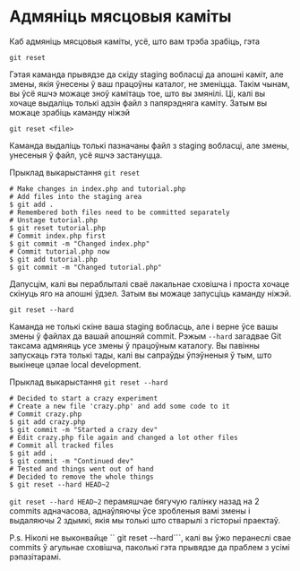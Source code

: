 # Адмяніць мясцовыя каміты

Каб адмяніць мясцовыя каміты, усё, што вам трэба зрабіць, гэта
```
git reset
```

Гэтая каманда прывядзе да скіду staging вобласці да апошні каміт, але змены, якія ўнесены ў ваш працоўны каталог, не зменіцца. Такім чынам, вы ўсё яшчэ можаце зноў камітаць тое, што вы змянілі.
Ці, калі вы хочаце выдаліць толькі адзін файл з папярэдняга каміту. Затым вы можаце зрабіць каманду ніжэй

```
git reset <file>
```
Каманда выдаліць толькі пазначаны файл з staging вобласці, але змены, унесеныя ў файл, усё яшчэ застануцца.

Прыклад выкарыстання ```git reset```
```
# Make changes in index.php and tutorial.php
# Add files into the staging area
$ git add .
# Remembered both files need to be committed separately
# Unstage tutorial.php
$ git reset tutorial.php
# Commit index.php first
$ git commit -m "Changed index.php"
# Commit tutorial.php now
$ git add tutorial.php
$ git commit -m "Changed tutorial.php"
```

Дапусцім, калі вы пераблыталі сваё лакальнае сховішча і проста хочаце скінуць яго на апошні ўдзел.
Затым вы можаце запусціць каманду ніжэй.
```
git reset --hard
```

Каманда не толькі скіне ваша staging вобласць, але і верне ўсе вашы змены ў файлах да вашай апошняй commit.
Рэжым `` --hard `` загадвае Git таксама адмяняць усе змены ў працоўным каталогу.
Вы павінны запускаць гэта толькі тады, калі вы сапраўды ўпэўненыя ў тым, што выкінеце цэлае local development.

Прыклад выкарыстання  ```git reset --hard``` 
```
# Decided to start a crazy experiment
# Create a new file 'crazy.php' and add some code to it
# Commit crazy.php
$ git add crazy.php
$ git commit -m "Started a crazy dev"
# Edit crazy.php file again and changed a lot other files
# Commit all tracked files
$ git add .
$ git commit -m "Continued dev"
# Tested and things went out of hand
# Decided to remove the whole things
$ git reset --hard HEAD~2
```

```git reset --hard HEAD~2``` перамяшчае бягучую галінку назад на 2 commits адначасова, аднаўляючы ўсе зробленыя вамі змены і выдаляючы 2 здымкі, якія мы толькі што стварылі з гісторыі праектаў.

P.s. Ніколі не выконвайце `` git reset --hard```, калі вы ўжо перанеслі свае commits ў агульнае сховішча, паколькі гэта прывядзе да праблем з усімі рэпазітарамі.
